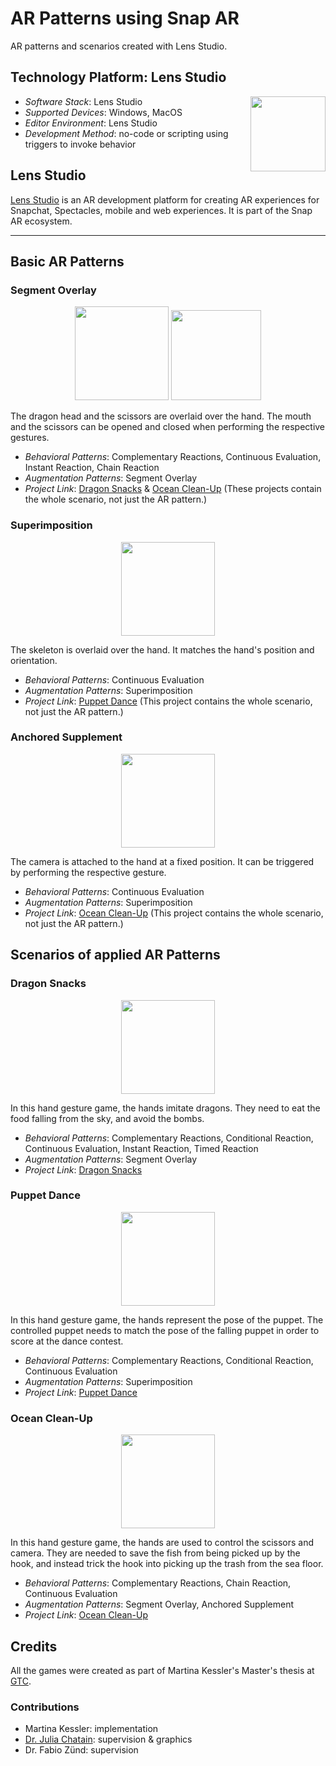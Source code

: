 # AR Patterns using Snap AR
AR patterns and scenarios created with Lens Studio.

## Technology Platform: Lens Studio

<img src="graphics/lens_studio_logo.png" width="120" align="right">

- _Software Stack_: Lens Studio
- _Supported Devices_: Windows, MacOS
- _Editor Environment_: Lens Studio 
- _Development Method_: no-code or scripting using triggers to invoke behavior


## Lens Studio

[Lens Studio](https://ar.snap.com/lens-studio) is an AR development platform for creating AR experiences for Snapchat, Spectacles, mobile and web experiences. It is part of the Snap AR ecosystem.

---

## Basic AR Patterns

### Segment Overlay
<div align="center">
    <img src="dragon_snacks/graphics/dragon_left_gesture_gameplay.gif" width="150"/>
    <img src="ocean_clean-up/graphics/scissors_gesture_gameplay.gif" width="144"/>
</div>

The dragon head and the scissors are overlaid over the hand. The mouth and the scissors can be opened and closed when performing the respective gestures.

* _Behavioral Patterns_: Complementary Reactions, Continuous Evaluation, Instant Reaction, Chain Reaction
* _Augmentation Patterns_: Segment Overlay
* _Project Link_: [Dragon Snacks](dragon_snacks) & [Ocean Clean-Up](ocean_clean-up) (These projects contain the whole scenario, not just the AR pattern.)

### Superimposition
<div align="center">
    <img src="puppet_dance/graphics/skeleton_tracking.gif" width="150"/>
</div>

The skeleton is overlaid over the hand. It matches the hand's position and orientation.

* _Behavioral Patterns_: Continuous Evaluation
* _Augmentation Patterns_: Superimposition
* _Project Link_: [Puppet Dance](puppet_dance) (This project contains the whole scenario, not just the AR pattern.)

### Anchored Supplement
<div align="center">
    <img src="ocean_clean-up/graphics/camera_gesture_gameplay.gif" width="150"/>
</div>

The camera is attached to the hand at a fixed position. It can be triggered by performing the respective gesture.

* _Behavioral Patterns_: Continuous Evaluation
* _Augmentation Patterns_: Superimposition
* _Project Link_: [Ocean Clean-Up](ocean_clean-up) (This project contains the whole scenario, not just the AR pattern.)

## Scenarios of applied AR Patterns

### Dragon Snacks
<div align="center">
    <img src="dragon_snacks/graphics/gameplay.gif" width="150"/>
</div>

In this hand gesture game, the hands imitate dragons. They need to eat the food falling from the sky, and avoid the bombs.

* _Behavioral Patterns_: Complementary Reactions, Conditional Reaction, Continuous Evaluation, Instant Reaction, Timed Reaction
* _Augmentation Patterns_: Segment Overlay
* _Project Link_: [Dragon Snacks](dragon_snacks)

### Puppet Dance
<div align="center">
    <img src="puppet_dance/graphics/gameplay.gif" width="150"/>
</div>

In this hand gesture game, the hands represent the pose of the puppet. The controlled puppet needs to match the pose of the falling puppet in order to score at the dance contest.

* _Behavioral Patterns_: Complementary Reactions, Conditional Reaction, Continuous Evaluation
* _Augmentation Patterns_: Superimposition
* _Project Link_: [Puppet Dance](puppet_dance)


### Ocean Clean-Up
<div align="center">
    <img src="ocean_clean-up/graphics/gameplay.gif" width="150"/>
</div>

In this hand gesture game, the hands are used to control the scissors and camera. They are needed to save the fish from being picked up by the hook, and instead trick the hook into picking up the trash from the sea floor.

* _Behavioral Patterns_: Complementary Reactions, Chain Reaction, Continuous Evaluation
* _Augmentation Patterns_: Segment Overlay, Anchored Supplement
* _Project Link_: [Ocean Clean-Up](ocean_clean-up)

## Credits
All the games were created as part of Martina Kessler's Master's thesis at [GTC](https://gtc.inf.ethz.ch).

### Contributions
- Martina Kessler: implementation
- [Dr. Julia Chatain](https://juliachatain.com): supervision & graphics
- Dr. Fabio Zünd: supervision